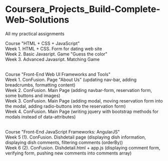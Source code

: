 # Coursera_Projects_Build-Complete-Web-Solutions
All my practical assignments

Course "HTML + CSS + JavaScript"<br>
Week 1. HTML + CSS. Form for dating web site<br>
Week 2. Basic Javasript. Game "Guess the color"<br>
Week 3. Advanced Javasript. Matching Game<br><br>

Course "Front-End Web UI Frameworks and Tools"<br>
Week 1. ConFusion. Page "About Us" (updating nav-bar, adding breadcrumbs, formatting content)<br>
Week 2. ConFusion. Main Page (adding navbar-form, reservation form, some buttons and images)<br>
Week 3. ConFusion. Main Page (adding modal, moving reservation form into the modal, adding radio-buttons into the reservation form)<br>
Week 4. ConFusion. Main Page (writing jquery with bootstrap methods for modals instead of data-attributes)<br><br>

Course "Front-End JavaScript Frameworks: AngularJS"<br>
Week 5 (1). ConFusion. Dishdetail page (displaying dish information, displaying dish comments, filtering comments (orderBy))<br>
Week 6 (2). ConFusion. Dishdetail.html + app.js (displaying comment form, verifying form, pushing new comments into comments array)<br>
